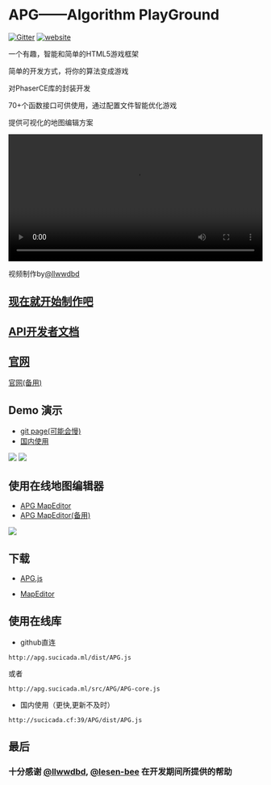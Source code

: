 # APG——Algorithm PlayGround

[![Gitter](https://badges.gitter.im/Algorithm-PlayGround/community.svg)](https://gitter.im/Algorithm-PlayGround/community?utm_source=badge&utm_medium=badge&utm_campaign=pr-badge)
[![website](https://img.shields.io/badge/%20website-github.io-brightgreen)](https://sucicada.github.io/Algorithm-PlayGround/docs)


一个有趣，智能和简单的HTML5游戏框架

简单的开发方式，将你的算法变成游戏

对PhaserCE库的封装开发

70+个函数接口可供使用，通过配置文件智能优化游戏

提供可视化的地图编辑方案

<video width="100%" controls>
  <source src="http://sucicada.cf:39/resource/display.mp4"  type="video/mp4">
</video>

视频制作by[@llwwdbd](https://github.com/llwwdbd)

## [现在就开始制作吧](how-to-make.md)

## [API开发者文档](http:./api)


## [官网](http://sucicada.cf:39/APG/) 
[官网(备用)](https://sucicada.github.io/Algorithm-PlayGround/)

## Demo 演示
+ [git page(可能会慢)](https://sucicada.github.io/Algorithm-PlayGround/docs/#/game-examples/)
+ [国内使用](http://sucicada.cf:39/APG/docs/#/game-examples/)

![](resource/display1.png)
![](resource/display2.png)

## 使用在线地图编辑器
+ [APG MapEditor](https://sucicada.github.io/Algorithm-PlayGround/src/MapEditor/index.html)
+ [APG MapEditor(备用)](http://sucicada.cf:39/APG/src/MapEditor/index.html)

![](resource/display3.png)

## 下载
+ [APG.js](https://github.com/SuCicada/Algorithm-PlayGround/releases/download/2.5/APG.js)

+ [MapEditor](https://github.com/SuCicada/Algorithm-PlayGround/releases/download/2.4/MapEditor.zip)

## 使用在线库

+ github直连
```
http://apg.sucicada.ml/dist/APG.js
```
或者
```
http://apg.sucicada.ml/src/APG/APG-core.js
```

+ 国内使用（更快,更新不及时）
```
http://sucicada.cf:39/APG/dist/APG.js
```

## 最后
### 十分感谢 [@llwwdbd](https://github.com/llwwdbd), [@lesen-bee](https://github.com/lesen-bee) 在开发期间所提供的帮助

